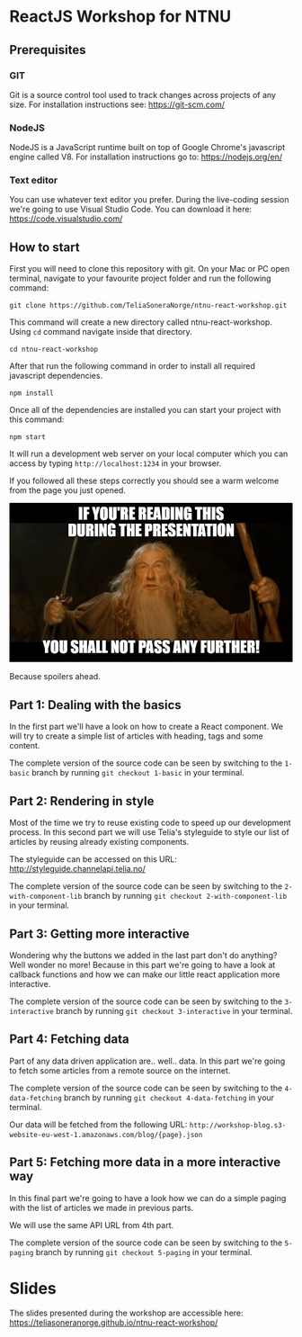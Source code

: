 # ReactJS Workshop for NTNU

## Prerequisites

### GIT

Git is a source control tool used to track changes across projects of any size. For installation instructions see: https://git-scm.com/

### NodeJS

NodeJS is a JavaScript runtime built on top of Google Chrome's javascript engine called V8. For installation instructions go to: https://nodejs.org/en/

### Text editor

You can use whatever text editor you prefer. During the live-coding session we're going to use Visual Studio Code. You can download it here: https://code.visualstudio.com/

## How to start

First you will need to clone this repository with git. On your Mac or PC open terminal, navigate to your favourite project folder and run the following command:

```shell
git clone https://github.com/TeliaSoneraNorge/ntnu-react-workshop.git
```

This command will create a new directory called ntnu-react-workshop. Using `cd` command navigate inside that directory.

```shell
cd ntnu-react-workshop
```

After that run the following command in order to install all required javascript dependencies.

```shell
npm install
```

Once all of the dependencies are installed you can start your project with this command:

```
npm start
```

It will run a development web server on your local computer which you can access by typing `http://localhost:1234` in your browser.

If you followed all these steps correctly you should see a warm welcome from the page you just opened.

![](./media/you-shall-not-pass.png)

Because spoilers ahead.

## Part 1: Dealing with the basics

In the first part we'll have a look on how to create a React component. We will try to create a simple list of articles with heading, tags and some content.

The complete version of the source code can be seen by switching to the `1-basic` branch by running `git checkout 1-basic` in your terminal.

## Part 2: Rendering in style

Most of the time we try to reuse existing code to speed up our development process. In this second part we will use Telia's styleguide to style our list of articles by reusing already existing components.

The styleguide can be accessed on this URL: http://styleguide.channelapi.telia.no/

The complete version of the source code can be seen by switching to the `2-with-component-lib` branch by running `git checkout 2-with-component-lib` in your terminal.

## Part 3: Getting more interactive

Wondering why the buttons we added in the last part don't do anything? Well wonder no more! Because in this part we're going to have a look at callback functions and how we can make our little react application more interactive.

The complete version of the source code can be seen by switching to the `3-interactive` branch by running `git checkout 3-interactive` in your terminal.

## Part 4: Fetching data

Part of any data driven application are.. well.. data. In this part we're going to fetch some articles from a remote source on the internet.

The complete version of the source code can be seen by switching to the `4-data-fetching` branch by running `git checkout 4-data-fetching` in your terminal.

Our data will be fetched from the following URL: `http://workshop-blog.s3-website-eu-west-1.amazonaws.com/blog/{page}.json`

## Part 5: Fetching more data in a more interactive way

In this final part we're going to have a look how we can do a simple paging with the list of articles we made in previous parts.

We will use the same API URL from 4th part.

The complete version of the source code can be seen by switching to the `5-paging` branch by running `git checkout 5-paging` in your terminal.

# Slides

The slides presented during the workshop are accessible here: https://teliasoneranorge.github.io/ntnu-react-workshop/
